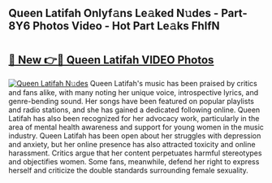 ## Queen Latifah Onlyf𝚊ns Le𝚊ked N𝚞des - Part-8Y6 Photos Video - Hot Part Le𝚊ks FhlfN

# <h2><a href="http://ab28308.deff.icu/?id=Queen+Latifah">🔗 New 👉🔴 Queen Latifah VIDEO Photos</a></h2>

[![Queen Latifah N𝚞des](https://i.imgur.com/rIISA9y.gif)](http://ab28308.deff.icu/?id=Queen+Latifah)
Queen Latifah's music has been praised by critics and fans alike, with many noting her unique voice, introspective lyrics, and genre-bending sound. Her songs have been featured on popular playlists and radio stations, and she has gained a dedicated following online. Queen Latifah has also been recognized for her advocacy work, particularly in the area of mental health awareness and support for young women in the music industry. Queen Latifah has been open about her struggles with depression and anxiety, but her online presence has also attracted toxicity and online harassment. Critics argue that her content perpetuates harmful stereotypes and objectifies women. Some fans, meanwhile, defend her right to express herself and criticize the double standards surrounding female sexuality.
